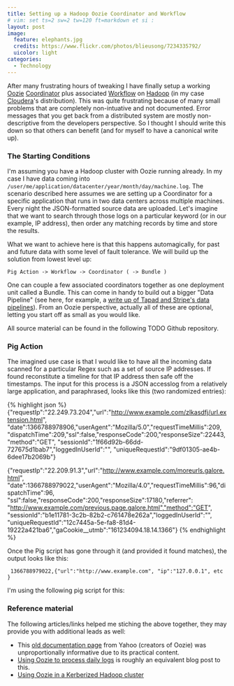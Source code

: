 ```yaml
---
title: Setting up a Hadoop Oozie Coordinator and Workflow
# vim: set ts=2 sw=2 tw=120 ft=markdown et si :
layout: post
image:
  feature: elephants.jpg
  credits: https://www.flickr.com/photos/blieusong/7234335792/
  uicolor: light
categories: 
  - Technology
---
```


After many frustrating hours of tweaking I have finally setup a working [Oozie](https://oozie.apache.org/)
[Coordinator](https://oozie.apache.org/docs/3.1.3-incubating/CoordinatorFunctionalSpec.html) plus associated
[Workflow](https://oozie.apache.org/docs/3.1.3-incubating/WorkflowFunctionalSpec.html) on
[Hadoop](http://hadoop.apache.org) (in my case
[Cloudera](http://www.cloudera.com/content/cloudera/en/about/hadoop-and-big-data.html)'s distribution). This was quite
frustrating because of many small problems that are completely non-intuative and not documented. Error messages that you
get back from a distributed system are mostly non-descriptive from the developers perspective. So I thought I should
write this down so that others can benefit (and for myself to have a canonical write up).

### The Starting Conditions
I'm assuming you have a Hadoop cluster with Oozie running already. In my case I have data coming into
`/user/me/application/datacenter/year/month/day/machine.log`. The scenario described here assumes we are setting up a
Coordinator for a specific application that runs in two data centers across multiple machines. Every night the
JSON-formatted source data are uploaded. Let's imagine that we want to search through those logs on a particular keyword
(or in our example, IP address), then order any matching records by time and store the results.

What we want to achieve here is that this happens automagically, for past and future data with some level of fault
tolerance. We will build up the solution from lowest level up:

`Pig Action -> Workflow -> Coordinator ( -> Bundle )`

One can couple a few associated coordinators together as one deployment unit called a Bundle. This can come in handy to
build out a bigger "Data Pipeline" (see here, for example, a [write up of Tapad and Stripe's data
pipelines](http://www.hakkalabs.co/articles/big-small-hot-or-cold-your-data-needs-a-robust-pipeline-examples-from-stripe-tapad-etsy-square)).
From an Oozie perspective, actually all of these are optional, letting you start off as small as you would like.

All source material can be found in the following TODO Github repository.

### Pig Action
The imagined use case is that I would like to have all the incoming data scanned for a particular Regex such as a set of
source IP addresses. If found reconstitute a timeline for that IP address then safe off the timestamps. The input for
this process is a JSON accesslog from a relatively large application, and paraphrased, looks like this (two randomized
entries):

{% highlight json %}
{"requestIp":"22.249.73.204","url":"http://www.example.com/zlkasdfj/url.extension.html",
"date":1366788978906,"userAgent":"Mozilla/5.0","requestTimeMillis":209,
"dispatchTime":209,"ssl":false,"responseCode":200,"responseSize":22443,"method":"GET",
"sessionId":"1f66d92b-66dd-727675d1bab7","loggedInUserId":"",
"uniqueRequestId":"9df01305-ae4b-6dee17b2069b"}

{"requestIp":"22.209.91.3","url":"http://www.example.com/moreurls.galore.html",
"date":1366788979022,"userAgent":"Mozilla/4.0","requestTimeMillis":96,"dispatchTime":96,
"ssl":false,"responseCode":200,"responseSize":17180,"referrer":
"http://www.example.com/previous.page.galore.html","method":"GET",
"sessionId":"b1e11781-3c2b-82b2-c761478e262a","loggedInUserId":"",
"uniqueRequestId":"12c7445a-5e-fa8-81d4-19222a421ba6","gaCookie__utmb":"161234094.18.14.1366"}
{% endhighlight %}

Once the Pig script has gone through it (and provided it found matches), the output looks like this:

     1366788979022,{"url":"http://www.example.com", "ip":"127.0.0.1", etc }

I'm using the following pig script for this:









### Reference material
The following articles/links helped me stiching the above together, they may provide you with additional leads as well:

- This [old documentation page](https://github.com/yahoo/oozie/wiki/Oozie-Coord-Use-Cases) from Yahoo (creators of Oozie) was unproportionally informative due to its practical content.
- [Using Oozie to process daily logs](http://ehukai.com/2011/06/14/using-oozie-to-process-daily-logs/) is roughly an equivalent blog post to this.
- [Using Oozie in a Kerberized Hadoop cluster](http://prodlife.wordpress.com/2013/11/22/using-oozie-in-kerberized-cluster/)





















